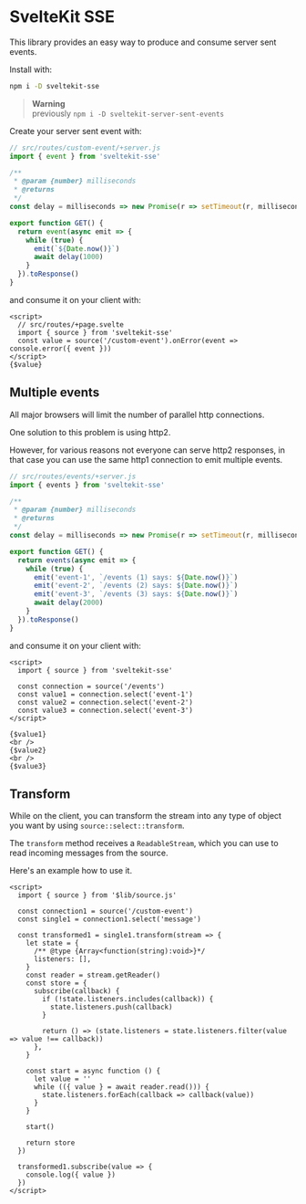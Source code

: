 # SvelteKit SSE

This library provides an easy way to produce and consume server sent events.

Install with:

```sh
npm i -D sveltekit-sse
```

> **Warning**\
> previously `npm i -D sveltekit-server-sent-events`

Create your server sent event with:

```js
// src/routes/custom-event/+server.js
import { event } from 'sveltekit-sse'

/**
 * @param {number} milliseconds
 * @returns
 */
const delay = milliseconds => new Promise(r => setTimeout(r, milliseconds))

export function GET() {
  return event(async emit => {
    while (true) {
      emit(`${Date.now()}`)
      await delay(1000)
    }
  }).toResponse()
}

```

and consume it on your client with:

```svelte
<script>
  // src/routes/+page.svelte
  import { source } from 'sveltekit-sse'
  const value = source('/custom-event').onError(event => console.error({ event }))
</script>
{$value}
```

## Multiple events

All major browsers will limit the number of parallel http connections.

One solution to this problem is using http2.

However, for various reasons not everyone can serve http2 responses, in that case you can use the same http1 connection to emit multiple events.

```js
// src/routes/events/+server.js
import { events } from 'sveltekit-sse'

/**
 * @param {number} milliseconds
 * @returns
 */
const delay = milliseconds => new Promise(r => setTimeout(r, milliseconds))

export function GET() {
  return events(async emit => {
    while (true) {
      emit('event-1', `/events (1) says: ${Date.now()}`)
      emit('event-2', `/events (2) says: ${Date.now()}`)
      emit('event-3', `/events (3) says: ${Date.now()}`)
      await delay(2000)
    }
  }).toResponse()
}
```

and consume it on your client with:

```svelte
<script>
  import { source } from 'sveltekit-sse'

  const connection = source('/events')
  const value1 = connection.select('event-1')
  const value2 = connection.select('event-2')
  const value3 = connection.select('event-3')
</script>

{$value1}
<br />
{$value2}
<br />
{$value3}
```

## Transform

While on the client, you can transform the stream into any type of object you want by using `source::select::transform`.

The `transform` method receives a `ReadableStream`, which you can use to read incoming messages from the source.

Here's an example how to use it.

```svelte
<script>
  import { source } from '$lib/source.js'

  const connection1 = source('/custom-event')
  const single1 = connection1.select('message')

  const transformed1 = single1.transform(stream => {
    let state = {
      /** @type {Array<function(string):void>}*/
      listeners: [],
    }
    const reader = stream.getReader()
    const store = {
      subscribe(callback) {
        if (!state.listeners.includes(callback)) {
          state.listeners.push(callback)
        }

        return () => (state.listeners = state.listeners.filter(value => value !== callback))
      },
    }

    const start = async function () {
      let value = ''
      while (({ value } = await reader.read())) {
        state.listeners.forEach(callback => callback(value))
      }
    }

    start()

    return store
  })

  transformed1.subscribe(value => {
    console.log({ value })
  })
</script>
```